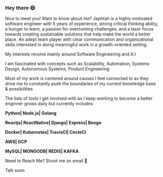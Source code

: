 ### Hey there 😄

Nice to meet you! Want to know about me? Jephtah is a highly motivated software engineer with 5 years of experience, strong critical thinking ability, a hunger to learn, a passion for overcoming challenges, and a laser focus towards creating sustainable solutions that help make the world a better place. An adept team player with clear communication and organizational skills interested in doing meaningful work in a growth-oriented setting.

My interests revolve mainly around Software Engineering and A.I

I am fascinated with concepts such as Scalability, Automation, Systems Design, Autonomous Systems, Product Engineering

Most of my work is centered around causes I feel connected to as they drive me to constantly push the boundaries of my current knowledge base & possibilities

The lists of tools I get involved with as I keep working to become a better enginner grows daily but currently includes:

**Python| Node.js| Golang**

**Reactjs| ReactNative| Django| Express| Beego**

**Docker| Kubernetes| TravisCI| CircleCI**

**AWS| GCP**

**MySQL| MONGODB| REDIS| KAFKA** 

Need to Reach Me? Shoot me an email 📩

Talk soon
